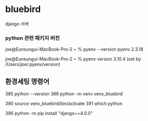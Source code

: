 # bluebird
django 서버

### python 관련 패키지 버전
joe@Eunsungui-MacBook-Pro-2 ~ % pyenv --version
pyenv 2.3.18

joe@Eunsungui-MacBook-Pro-2 ~ % pyenv version
3.10.4 (set by /Users/joe/.pyenv/version)


## 환경세팅 명령어
  385  python --version
  386  python -m venv venv_bluebird

390  source venv_bluebird/bin/activate
  391  which python

  396  python -m pip install "django~=4.0.0"
